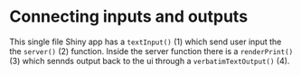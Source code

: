 # Connecting inputs and outputs

This single file Shiny app has a `textInput()` (1) which send user input the the `server()` (2) function.  Inside the server function there is a `renderPrint()` (3) which sennds output back to the ui through a `verbatimTextOutput()` (4).

